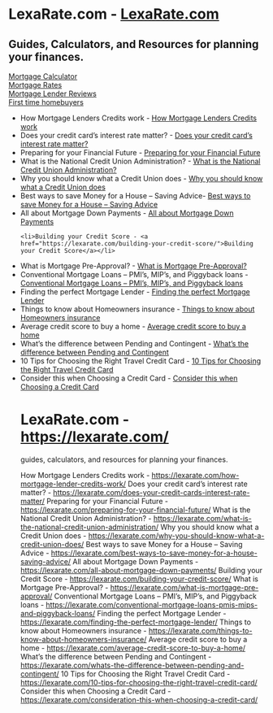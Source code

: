 <h1>LexaRate.com - <a href="https://lexarate.com/">LexaRate.com</a></h1>
<h2>Guides, Calculators, and Resources for planning your finances.</h2>
<a href="https://lexarate.com/mortgages/mortgage-calculator/">Mortgage Calculator</a>
<br>
<a href="https://lexarate.com/mortgages/mortgage-rates/">Mortgage Rates</a>
<br>
<a href="https://lexarate.com/mortgages/lender-reviews/">Mortgage Lender Reviews</a>
<br>
<a href="https://lexarate.com/mortgages/first-time-home-buyers/">First time homebuyers</a>

<ul>
<li>How Mortgage Lenders Credits work - <a href="https://lexarate.com/how-mortgage-lender-credits-work/">How Mortgage Lenders Credits work</a></li> 
  
  <li>Does your credit card’s interest rate matter? - <a href="https://lexarate.com/does-your-credit-cards-interest-rate-matter/">Does your credit card’s interest rate matter?</a></li> 
  
  <li>Preparing for your Financial Future - <a href="https://lexarate.com/preparing-for-your-financial-future/">Preparing for your Financial Future</a></li>
  
<li>What is the National Credit Union Administration? - <a href="https://lexarate.com/what-is-the-national-credit-union-administration">What is the National Credit Union Administration?</a></li>
  
  <li>Why you should know what a Credit Union does - <a href="https://lexarate.com/why-you-should-know-what-a-credit-union-does/">Why you should know what a Credit Union does</a></li>
  
  <li>Best ways to save Money for a House – Saving Advice- <a href="https://lexarate.com/best-ways-to-save-money-for-a-house-saving-advice/">Best ways to save Money for a House – Saving Advice</a></li>
  
  <li>All about Mortgage Down Payments - <a href="https://lexarate.com/all-about-mortgage-down-payments/">All about Mortgage Down Payments</a></li>
  
    <li>Building your Credit Score - <a href="https://lexarate.com/building-your-credit-score/">Building your Credit Score</a></li>
  
<li>What is Mortgage Pre-Approval? - <a href="https://lexarate.com/what-is-mortgage-pre-approval/">What is Mortgage Pre-Approval?</a></li>
  
<li>Conventional Mortgage Loans – PMI’s, MIP’s, and Piggyback loans - <a href="https://lexarate.com/conventional-mortgage-loans-pmis-mips-and-piggyback-loans/">Conventional Mortgage Loans – PMI’s, MIP’s, and Piggyback loans</a></li>
  
<li>Finding the perfect Mortgage Lender - <a href="https://lexarate.com/finding-the-perfect-mortgage-lender/">Finding the perfect Mortgage Lender</a></li>
  
<li>Things to know about Homeowners insurance - <a href="https://lexarate.com/things-to-know-about-homeowners-insurance/">Things to know about Homeowners insurance</a></li>
  
  <li>Average credit score to buy a home - <a href="https://lexarate.com/average-credit-score-to-buy-a-home/">Average credit score to buy a home</a></li>  
  
<li>What’s the difference between Pending and Contingent - <a href="https://lexarate.com/whats-the-difference-between-pending-and-contingent/">What’s the difference between Pending and Contingent</a></li>
 
<li>10 Tips for Choosing the Right Travel Credit Card - <a href="https://lexarate.com/10-tips-for-choosing-the-right-travel-credit-card/">10 Tips for Choosing the Right Travel Credit Card</a></li>  
  
  <li>Consider this when Choosing a Credit Card - <a href="https://lexarate.com/consideration-this-when-choosing-a-credit-card/">Consider this when Choosing a Credit Card</a></li>   
  

# LexaRate.com - https://lexarate.com/
guides, calculators, and resources for planning your finances.

How Mortgage Lenders Credits work - https://lexarate.com/how-mortgage-lender-credits-work/
Does your credit card’s interest rate matter? - https://lexarate.com/does-your-credit-cards-interest-rate-matter/
Preparing for your Financial Future - https://lexarate.com/preparing-for-your-financial-future/
What is the National Credit Union Administration? - https://lexarate.com/what-is-the-national-credit-union-administration/
Why you should know what a Credit Union does - https://lexarate.com/why-you-should-know-what-a-credit-union-does/
Best ways to save Money for a House – Saving Advice - https://lexarate.com/best-ways-to-save-money-for-a-house-saving-advice/
All about Mortgage Down Payments - https://lexarate.com/all-about-mortgage-down-payments/
Building your Credit Score - https://lexarate.com/building-your-credit-score/
What is Mortgage Pre-Approval? - https://lexarate.com/what-is-mortgage-pre-approval/
Conventional Mortgage Loans – PMI’s, MIP’s, and Piggyback loans - https://lexarate.com/conventional-mortgage-loans-pmis-mips-and-piggyback-loans/
Finding the perfect Mortgage Lender - https://lexarate.com/finding-the-perfect-mortgage-lender/
Things to know about Homeowners insurance - https://lexarate.com/things-to-know-about-homeowners-insurance/
Average credit score to buy a home - https://lexarate.com/average-credit-score-to-buy-a-home/
What’s the difference between Pending and Contingent - https://lexarate.com/whats-the-difference-between-pending-and-contingent/
10 Tips for Choosing the Right Travel Credit Card - https://lexarate.com/10-tips-for-choosing-the-right-travel-credit-card/
Consider this when Choosing a Credit Card - https://lexarate.com/consideration-this-when-choosing-a-credit-card/
